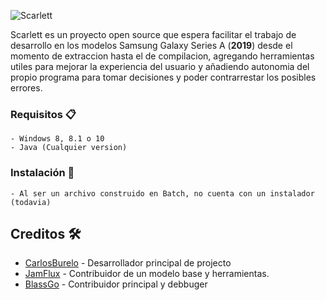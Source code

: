 ![Scarlett](https://carlos-burelo.github.io/Website/tools/Banner.png)

Scarlett es un proyecto open source que espera facilitar el trabajo de desarrollo en los modelos
Samsung Galaxy Series A (**2019**) desde el momento de extraccion hasta el de compilacion, agregando
herramientas utiles para mejorar la experiencia del usuario y añadiendo autonomia del propio programa
para tomar decisiones y poder contrarrestar los posibles errores.


### Requisitos 📋

```
- Windows 8, 8.1 o 10
- Java (Cualquier version)
```

### Instalación 🔧

```
- Al ser un archivo construido en Batch, no cuenta con un instalador (todavia)
```
## Creditos 🛠️

* [CarlosBurelo](https://github.com/carlos-burelo) - Desarrollador principal de projecto
* [JamFlux](https://github.com/jamflux/) - Contribuidor de un modelo base y herramientas.
* [BlassGo](https://github.com/no-se-su.user/) - Contribuidor principal y debbuger
